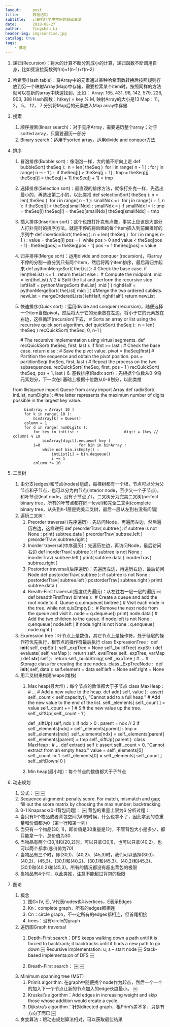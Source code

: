 ```yaml
---
layout:     post
title:      数据结构
subtitle:   计算机科学中常用的基础算法
date:       2018-08-27
author:     Yingshan Li
header-img: img/sunrise.jpg
catalog: true
tags:
    - 算法
---
```


1. 递归(Recursion)：将大的计算不断分割成小的计算，递归函数不断调用自身，比如斐波拉契数列f(n)=f(n-1)+f(n-2)
2. 哈希表(Hash table)：将Array中的元素通过某种哈希函数转换后按照规则存放到另一个映射Array(Map)中存储，需要检索某个item时，按照同样的方法就可以在新的array中快速找到，比如：
		Array: 165, 431, 96, 142, 579, 226, 903, 388
		Hash函数：h(key) = key % M, 映射Array的大小是13
		Map：11， 2， 5， 12， 7
		分别将Map后的元素放入Map array中存储
3. 搜索
    1. 顺序搜索(linear search)：对于无序Array，需要遍历整个array；对于sorted array，只需要遍历一部分
    2. Binary search：适用于sorted array，运用divide and conquer方法
4. 排序
    1. 冒泡排序(Bubble sort)：像泡泡一样，大的值不断向上走
		def bubbleSort( theSeq ): 			n = len( theSeq ) 			for i in range( n - 1 ) : 
				for j in range( n –i - 1 ) : 					if theSeq[j] > theSeq[j + 1] : 
        						tmp = theSeq[j]
        						theSeq[j] = theSeq[j + 1]
        						theSeq[j + 1] = tmp

    2. 选择排序(Selection sort)：最直观的排序方法，就像打扑克一样，先选出最小的，再选出第二小的，以此类推
		def selectionSort( theSeq ): 
			n = len( theSeq ) 			for i in range( n - 1 ): 
				smallNdx = i 				for j in range( i + 1, n ): 
					if theSeq[j] < theSeq[smallNdx] : 
						smallNdx = j 
		if smallNdx != i : 
			tmp = theSeq[i] 
     			 theSeq[i] = theSeq[smallNdx]
     			 theSeq[smallNdx] = tmp

    3. 插入排序(Insertion sort)：这个也跟打扑克有点像，事实上应该是大部分人打扑克时的排序方法，就是不停的将后面的每个item插入到前面排好的序列中
		def insertionSort( theSeq ): 
			n = len( theSeq ) 			for i in range( n-1 ) : 
    				value = theSeq[i]
				pos = i 				while pos > 0 and value < theSeq[pos - 1] : 
     					 theSeq[pos] = theSeq[pos - 1]
      					pos -= 1
    				theSeq[pos] = value
    4. 归并排序(Merge sort)：运用divide and conquer (recursion)，将array不停的分割一直分到只有两个item，然后将两个item排序，最后再归并起来
		def pythonMergeSort( theList ): 
			# Check the base case. 
			if len(theList) <= 1 : 
				return theList 
			else : 				# Compute the midpoint. 
         			mid = len(theList) // 2
          			# Split the list and perform the recursive step.
         			leftHalf = pythonMergeSort( theList[ :mid ] )
         			rightHalf = pythonMergeSort( theList[ mid: ] )
          			#Merge the two ordered sublists.
				newList = mergeOrderedLists( leftHalf, rightHalf ) 
			return newList 
    5. 快速排序(Quick sort)：运用divide and conquer (recursion)，随便选择一个item当做pivot，然后将大于它的元素放在左边，将小于它的元素放在右边，这样循环(recursion)下去，
		\# Sorts an array or list using the recursive quick sort algorithm. 
		def quickSort( theSeq ): 			n = len( theSeq ) recQuickSort( theSeq, 0, n-1 ) 

		\# The recursive implementation using virtual segments. 
		def recQuickSort( theSeq, first, last ): 
			if first >= last : # Check the base case. 
				return 
			else : 
      				# Save the pivot value.
     				pivot = theSeq[first]
				# Partition the sequence and obtain the pivot position. 
				pos = partitionSeq( theSeq, first, last ) 
				# Repeat the process on the two subsequences. 
     				recQuickSort( theSeq, first, pos - 1 )
     				recQuickSort( theSeq, pos + 1, last )
        6. 基数排序(Radix sort)：先根据个位数从0-9将元素划分，下一次在I 基础上根据十位数从0-9划分，以此类推
	
	from llistqueue import Queue 
	from array import Array 
		def radixSort( intList, numDigits ): #the latter represents the maximum number of digits possible in the largest key value.

			binArray = Array( 10 ) 
			for k in range( 10 ): 
  				binArray[k] = Queue()
			column = 1
			for d in range( numDigits ): 
				for key in intList : 					digit = (key // column) % 10 
					binArray[digit].enqueue( key ) 
				i=0 				for bin in binArray : 
					while not bin.isEmpty() : 
						intList[i] = bin.dequeue() 
						i += 1 
				column *= 10 
5. 二叉树
    1. 由分支(edges)和节点(nodes)组成，每棵树都有一个根，节点可以分为父节点和子节点，也可以分为内节点(interior node，至少又一个子节点)，和叶节点(leaf node，没有子节点了）。二叉树分为完美二叉树(perfect binary tree，所有的叶节点都在同一level)和完全二叉树(complete binary tree，从头到h-1层是完美二叉树，最后一层从左到右没有间隔)
    2. 遍历二叉树：
        1. Preorder traversal (先序遍历)：先访问Node，再遍历左边，然后遍历右边，这样递归
			def preorderTrav( subtree ): 
				if subtree is not None : 
    					print( subtree.data )
    					preorderTrav( subtree.left )
    					preorderTrav( subtree.right )
		2. Inorder traversal(中序遍历)：先遍历左边，再访问Node，最后访问右边
			def inorderTrav( subtree ): 
				if subtree is not None : 
             			 inorderTrav( subtree.left )
              			print( subtree.data )
              			inorderTrav( subtree.right )
		3. Postorder traversal(后序遍历)：先遍历左边，再遍历右边，最后访问Node
			def postorderTrav( subtree ): 
				if subtree is not None : 
             			postorderTrav( subtree.left )
              			postorderTrav( subtree.right )
				print( subtree.data )
		4. Breath-First traversal(宽度优先遍历)：从左往右一层一层的遍历
￼
				def breadthFirstTrav( bintree ): 				# Create a queue and add the root node to it. 
  				Queue q
  				q.enqueue( bintree )
				# Visit each node in the tree. 
				while not q.isEmpty() : 					# Remove the next node from the queue and visit it. 
    					node = q.dequeue()
    					print( node.data )
     					# Add the two children to the queue.
					if node.left is not None : 
						q.enqueue( node.left ) 
					if node.right is not None : 
						q.enqueue( node.right ) 
	3. Expression tree：叶节点上是数值，其它节点上是操作符，处于低层的操作符优先执行，根节点的操作符最后执行
		class ExpressionTree : 			def __init__( self, expStr ): 
    				self._expTree = None
    				self._buildTree( expStr )
			def evaluate( self, varMap ): 				return self._evalTree( self._expTree, varMap ) 
			def __str__( self ): 				return self._buildString( self._expTree ) 
		\# ... 
		\# Storage class for creating the tree nodes. 
		class _ExpTreeNode : 			def __init__( self, data ): 
   				 self.element = data
    				self.left = None
    				self.right = None
	4. 用二叉树来构建heaps(堆栈)
		1. Max heap(最大堆)：每个节点的数值都大于子节点
			class MaxHeap : 			# ... # Add a new value to the heap. 
			def add( self, value ): 				assert self._count < self.capacity(), 
					"Cannot add to a full heap."
				# Add the new value to the end of the list. 
				self._elements[ self._count ] = value self._count += 1 
   				# Sift the new value up the tree.
  				self._siftUp( self._count - 1 )
			
			def _siftUp( self, ndx ): 
				if ndx > 0 : 
    					parent = ndx // 2
					if self._elements[ndx] > self._elements[parent] : 
						tmp = self._elements[ndx] 						self._elements[ndx] = self._elements[parent] 
						self._elements[parent] = tmp 
						self._siftUp( parent ) 			class MaxHeap : 
			\# ... 
				def extract( self ): 
					assert self._count > 0, 
						"Cannot extract from an empty heap."
					value = self._elements[0]
					self._count -= 1 					self._elements[0] = self._elements[ self._count ] 
					self._siftDown( 0 ) 

		2. Min heap(最小堆)：每个节点的数值都大于子节点
6. 动态规划
    1. 公式：
￼
￼
    2. Sequence alignment: penalty score. For match, mismatch and gap; fill out the score matrix by choosing the max number; backtracking
    3. 0-1 Knapsack(0-1背包问题)：
￼
背包的重量上限为6
分析过程：
	1. 当只有0个物品或者背包空间为0的时候，什么也拿不了，因此拿到的总重量和价值都为0（第一行和第一列）
	2. 当只有一个物品(30, 1)，即价值是30重量是1时，不管背包大小是多少，都只能拿一个，总价值为30
	3. 当物品有两个(30,1)和(20,2)时，可以只拿(30,1)，也可以只拿(40,2)，也可以两个都拿(总价值为70)
	4. 当物品有三个时，即(30,1)、(40,2)、(45,3)时，我们可以选择(30,1)、(40,2)、(45,3)、(30,1)和(40,2)、(30,1)和(45,3)、(40,2)和(45,3)、(30,1)和(40,2)和(45,3)。所有的情况都没有超出背包的极限
	5. 当物品有4个时，以此类推，注意不能超过背包的极限

7. 图论
    1. 概念
        1. 图G=(V, E), V代表nodes也叫vertices，E表示Edges
        2. Kn：complete graph，所有的edges都相连
        3. Cn：circle graph，不一定所有的edges都相连，但首尾相接
        4. trees：没有circle的graph
    2. 遍历图Graph traversal
        1. Depth-First search：DFS keeps walking down a path until it is forced to backtrack; it backtracks until it finds a new path to go down
￼
	Recursive implementation:	u, s – start node 
￼
 	Stack-based implementa:on of DFS 
￼
 
        2. Breath-First search：
￼
￼
	3. Minimum spanning tree (MST)
		1. Prim’s algorithm: 在graph中随便找个node作为起点，然后一个一个的加入下一个节点让新的节点加入的edge长度最小。
￼
		2. Kruskal’s algorithm：Add edges in increasing weight and skip those whose addition would create a cycle.
		3. Dijkstra’s algorithm：针对directed graph，根Prim‘s差不多，只是有方向了而已
￼
	4. 贪婪算法：跟动态规划算法相对，可以获取最佳结果
		
